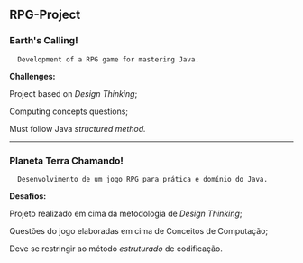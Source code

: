 ## RPG-Project 
### Earth's Calling! 
      Development of a RPG game for mastering Java.



<b>Challenges:</b>
  
 Project based on <i>Design Thinking</i>;
 
 Computing concepts questions;
 
 Must follow Java _structured method._
 
 
 
______________________________________________________


### Planeta Terra Chamando!
      Desenvolvimento de um jogo RPG para prática e domínio do Java.
 
 <b>Desafios: </b>

Projeto realizado em cima da metodologia de <i>Design Thinking</i>;

Questões do jogo elaboradas em cima de Conceitos de Computação;

Deve se restringir ao método <i>estruturado</i> de codificação. 
